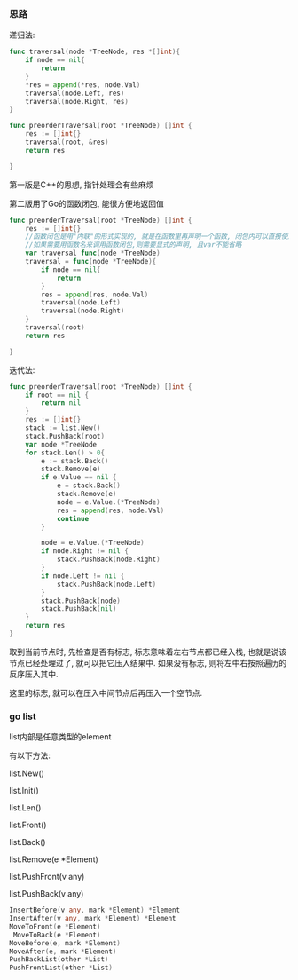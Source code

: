 ### 思路

递归法:

``` go
func traversal(node *TreeNode, res *[]int){
    if node == nil{
        return
    }
    *res = append(*res, node.Val)
    traversal(node.Left, res)
    traversal(node.Right, res)
}

func preorderTraversal(root *TreeNode) []int {
    res := []int{}
    traversal(root, &res)
    return res

}
```

第一版是C++的思想, 指针处理会有些麻烦

第二版用了Go的函数闭包, 能很方便地返回值

``` go
func preorderTraversal(root *TreeNode) []int {
    res := []int{}
    //函数闭包是用"内联"的形式实现的, 就是在函数里再声明一个函数, 闭包内可以直接使用主函数内的变量
    //如果需要用函数名来调用函数闭包,则需要显式的声明, 且var不能省略
    var traversal func(node *TreeNode) 
    traversal = func(node *TreeNode){
        if node == nil{
            return
        }
        res = append(res, node.Val)
        traversal(node.Left)
        traversal(node.Right)
    }
    traversal(root)
    return res

}
```

迭代法:

``` go
func preorderTraversal(root *TreeNode) []int {
    if root == nil {
        return nil
    }
    res := []int{}
    stack := list.New()
    stack.PushBack(root)
    var node *TreeNode
    for stack.Len() > 0{
        e := stack.Back()
        stack.Remove(e)
        if e.Value == nil {
            e = stack.Back()
            stack.Remove(e)
            node = e.Value.(*TreeNode)
            res = append(res, node.Val)
            continue
        }

        node = e.Value.(*TreeNode)
        if node.Right != nil {
            stack.PushBack(node.Right)
        }
        if node.Left != nil {
            stack.PushBack(node.Left)
        } 
        stack.PushBack(node)
        stack.PushBack(nil)
    }
    return res
}
```

取到当前节点时,  先检查是否有标志, 标志意味着左右节点都已经入栈, 也就是说该节点已经处理过了, 就可以把它压入结果中. 如果没有标志, 则将左中右按照遍历的反序压入其中. 

这里的标志, 就可以在压入中间节点后再压入一个空节点.

### go list

list内部是任意类型的element

有以下方法:

list.New()

list.Init()

list.Len()

list.Front()

list.Back()

list.Remove(e *Element)

list.PushFront(v any)

list.PushBack(v any)

```go
InsertBefore(v any, mark *Element) *Element 
InsertAfter(v any, mark *Element) *Element
MoveToFront(e *Element)
 MoveToBack(e *Element)
MoveBefore(e, mark *Element)
MoveAfter(e, mark *Element)
PushBackList(other *List)
PushFrontList(other *List)
```